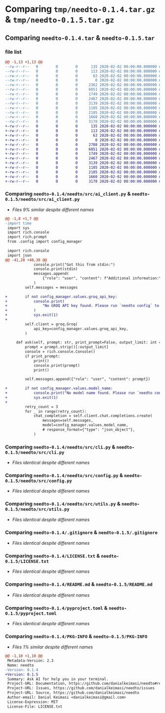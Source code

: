 # Comparing `tmp/needto-0.1.4.tar.gz` & `tmp/needto-0.1.5.tar.gz`

## Comparing `needto-0.1.4.tar` & `needto-0.1.5.tar`

### file list

```diff
@@ -1,13 +1,13 @@
--rw-r--r--   0        0        0      135 2020-02-02 00:00:00.000000 needto-0.1.4/needto/__about__.py
--rw-r--r--   0        0        0      113 2020-02-02 00:00:00.000000 needto-0.1.4/needto/__init__.py
--rw-r--r--   0        0        0       63 2020-02-02 00:00:00.000000 needto-0.1.4/needto/__main__.py
--rw-r--r--   0        0        0        0 2020-02-02 00:00:00.000000 needto-0.1.4/needto/src/__init__.py
--rw-r--r--   0        0        0     2362 2020-02-02 00:00:00.000000 needto-0.1.4/needto/src/ai_client.py
--rw-r--r--   0        0        0     6051 2020-02-02 00:00:00.000000 needto-0.1.4/needto/src/cli.py
--rw-r--r--   0        0        0     1749 2020-02-02 00:00:00.000000 needto-0.1.4/needto/src/config.py
--rw-r--r--   0        0        0     2467 2020-02-02 00:00:00.000000 needto-0.1.4/needto/src/utils.py
--rw-r--r--   0        0        0     3139 2020-02-02 00:00:00.000000 needto-0.1.4/.gitignore
--rw-r--r--   0        0        0     1105 2020-02-02 00:00:00.000000 needto-0.1.4/LICENSE.txt
--rw-r--r--   0        0        0     2105 2020-02-02 00:00:00.000000 needto-0.1.4/README.md
--rw-r--r--   0        0        0     1660 2020-02-02 00:00:00.000000 needto-0.1.4/pyproject.toml
--rw-r--r--   0        0        0     3178 2020-02-02 00:00:00.000000 needto-0.1.4/PKG-INFO
+-rw-r--r--   0        0        0      135 2020-02-02 00:00:00.000000 needto-0.1.5/needto/__about__.py
+-rw-r--r--   0        0        0      113 2020-02-02 00:00:00.000000 needto-0.1.5/needto/__init__.py
+-rw-r--r--   0        0        0       63 2020-02-02 00:00:00.000000 needto-0.1.5/needto/__main__.py
+-rw-r--r--   0        0        0        0 2020-02-02 00:00:00.000000 needto-0.1.5/needto/src/__init__.py
+-rw-r--r--   0        0        0     2708 2020-02-02 00:00:00.000000 needto-0.1.5/needto/src/ai_client.py
+-rw-r--r--   0        0        0     6051 2020-02-02 00:00:00.000000 needto-0.1.5/needto/src/cli.py
+-rw-r--r--   0        0        0     1749 2020-02-02 00:00:00.000000 needto-0.1.5/needto/src/config.py
+-rw-r--r--   0        0        0     2467 2020-02-02 00:00:00.000000 needto-0.1.5/needto/src/utils.py
+-rw-r--r--   0        0        0     3139 2020-02-02 00:00:00.000000 needto-0.1.5/.gitignore
+-rw-r--r--   0        0        0     1105 2020-02-02 00:00:00.000000 needto-0.1.5/LICENSE.txt
+-rw-r--r--   0        0        0     2105 2020-02-02 00:00:00.000000 needto-0.1.5/README.md
+-rw-r--r--   0        0        0     1660 2020-02-02 00:00:00.000000 needto-0.1.5/pyproject.toml
+-rw-r--r--   0        0        0     3178 2020-02-02 00:00:00.000000 needto-0.1.5/PKG-INFO
```

### Comparing `needto-0.1.4/needto/src/ai_client.py` & `needto-0.1.5/needto/src/ai_client.py`

 * *Files 9% similar despite different names*

```diff
@@ -1,8 +1,7 @@
-import time
 import sys
 import rich.console
 import rich.prompt
 from .config import config_manager
 
 import rich.console
 import json
@@ -41,28 +40,38 @@
             console.print("Got this from stdin:")
             console.print(stdin)
             messages.append(
                 {"role": "user", "content": f"Additional information:\n{stdin}"}
             )
         self.messages = messages
 
+        if not config_manager.values.groq_api_key:
+            console.print(
+                "No GROQ API key found. Please run `needto config` to add it."
+            )
+            sys.exit(1)
+
         self.client = groq.Groq(
             api_key=config_manager.values.groq_api_key,
         )
 
     def ask(self, prompt: str, print_prompt=False, output_limit: int = 2000):
         prompt = prompt.strip()[:output_limit]
         console = rich.console.Console()
         if print_prompt:
             print()
             console.print(prompt)
             print()
 
         self.messages.append({"role": "user", "content": prompt})
 
+        if not config_manager.values.model_name:
+            console.print("No model name found. Please run `needto config` to add it.")
+            sys.exit(1)
+
         retry_count = 3
         for _ in range(retry_count):
             chat_completion = self.client.chat.completions.create(
                 messages=self.messages,
                 model=config_manager.values.model_name,
                 # response_format={"type": "json_object"},
             )
```

### Comparing `needto-0.1.4/needto/src/cli.py` & `needto-0.1.5/needto/src/cli.py`

 * *Files identical despite different names*

### Comparing `needto-0.1.4/needto/src/config.py` & `needto-0.1.5/needto/src/config.py`

 * *Files identical despite different names*

### Comparing `needto-0.1.4/needto/src/utils.py` & `needto-0.1.5/needto/src/utils.py`

 * *Files identical despite different names*

### Comparing `needto-0.1.4/.gitignore` & `needto-0.1.5/.gitignore`

 * *Files identical despite different names*

### Comparing `needto-0.1.4/LICENSE.txt` & `needto-0.1.5/LICENSE.txt`

 * *Files identical despite different names*

### Comparing `needto-0.1.4/README.md` & `needto-0.1.5/README.md`

 * *Files identical despite different names*

### Comparing `needto-0.1.4/pyproject.toml` & `needto-0.1.5/pyproject.toml`

 * *Files identical despite different names*

### Comparing `needto-0.1.4/PKG-INFO` & `needto-0.1.5/PKG-INFO`

 * *Files 1% similar despite different names*

```diff
@@ -1,10 +1,10 @@
 Metadata-Version: 2.3
 Name: needto
-Version: 0.1.4
+Version: 0.1.5
 Summary: Ask AI for help you in your terminal.
 Project-URL: Documentation, https://github.com/danialkeimasi/needto#readme
 Project-URL: Issues, https://github.com/danialkeimasi/needto/issues
 Project-URL: Source, https://github.com/danialkeimasi/needto
 Author-email: Danial Keimasi <danialkeimasi@gmail.com>
 License-Expression: MIT
 License-File: LICENSE.txt
```

